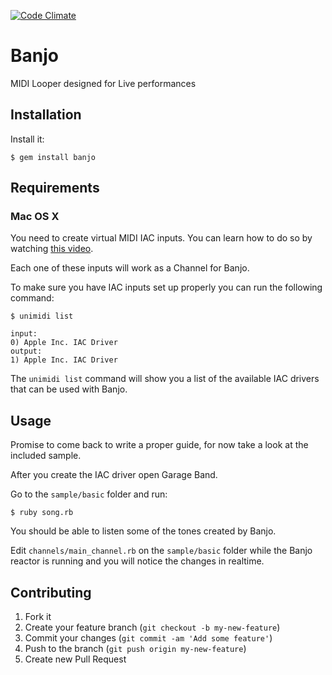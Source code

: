 [![Code Climate](http://allthebadges.io/dabit/banjo/code_climate.png)](http://allthebadges.io/dabit/banjo/code_climate)

# Banjo

MIDI Looper designed for Live performances

## Installation

Install it:

    $ gem install banjo

## Requirements

### Mac OS X

You need to create virtual MIDI IAC inputs. You can learn how to do so by
watching [this video][1].

Each one of these inputs will work as a Channel for Banjo.

To make sure you have IAC inputs set up properly you can run the following
command:

    $ unimidi list

    input:
    0) Apple Inc. IAC Driver
    output:
    1) Apple Inc. IAC Driver

The `unimidi list` command will show you a list of the available IAC drivers
that can be used with Banjo.

## Usage

Promise to come back to write a proper guide, for now take a look at the included
sample.

After you create the IAC driver open Garage Band.

Go to the `sample/basic` folder and run:

    $ ruby song.rb

You should be able to listen some of the tones created by Banjo.

Edit `channels/main_channel.rb` on the `sample/basic` folder while the Banjo
reactor is running and you will notice the changes in realtime.

## Contributing

1. Fork it
2. Create your feature branch (`git checkout -b my-new-feature`)
3. Commit your changes (`git commit -am 'Add some feature'`)
4. Push to the branch (`git push origin my-new-feature`)
5. Create new Pull Request

[1]:http://www.youtube.com/watch?v=hgFA_fdup7g

